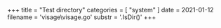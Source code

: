 +++
title = "Test directory"
categories = [ "system" ]
date = 2021-01-12
filename = 'visage\visage.go'
substr = '.IsDir()'
+++
